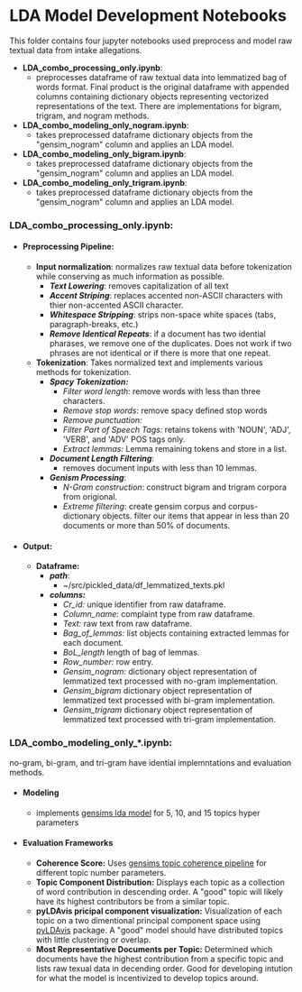 # LDA Model Development Notebooks

This folder contains four jupyter notebooks used preprocess and model raw textual data from intake allegations.
- **LDA_combo_processing_only.ipynb**: 
    - preprocesses dataframe of raw textual data into lemmatized bag of words format.  Final product is the original  dataframe with appended columns containing dictionary objects representing vectorized representations of the text.  There are implementations for bigram, trigram, and nogram methods.
- **LDA_combo_modeling_only_nogram.ipynb**:
    - takes preprocessed dataframe dictionary objects from the "gensim_nogram" column and applies an LDA model.
- **LDA_combo_modeling_only_bigram.ipynb**:
    - takes preprocessed dataframe dictionary objects from the "gensim_nogram" column and applies an LDA model.
- **LDA_combo_modeling_only_trigram.ipynb**: 
    - takes preprocessed dataframe dictionary objects from the "gensim_nogram" column and applies an LDA model.
    
### LDA_combo_processing_only.ipynb:

- #### Preprocessing Pipeline:
    - **Input normalization**: normalizes raw textual data before tokenization while conserving as much information as possible.
		- **_Text Lowering_**: removes capitalization of all text
		- **_Accent Striping_**: replaces accented non-ASCII characters with thier non-accented ASCII character.
		- **_Whitespace Stripping_**:  strips non-space white spaces (tabs, paragraph-breaks, etc.)
        - **_Remove Identical Repeats_**: if a document has two idential pharases, we remove one of the duplicates.  Does not work if two phrases are not identical or if there is more that one repeat.
	- **Tokenization**: Takes normalized text and implements various methods for tokenization.
		- _**Spacy Tokenization:**_
            - _Filter word length:_ remove words with less than three characters.
			- _Remove stop words:_ remove spacy defined stop words
			- _Remove punctuation:_
			- _Filter Part of Speech Tags:_ retains tokens with 'NOUN', 'ADJ', 'VERB', and 'ADV' POS tags only.
			- _Extract lemmas:_ Lemma remaining tokens and store in a list.
        - _**Document Length Filtering**_:
            - removes document inputs with less than 10 lemmas.
		- _**Genism Processing**_:
			- _N-Gram construction_: construct bigram and trigram corpora from origional. 
			- _Extreme filtering_: create gensim corpus and corpus-dictionary objects.  filter our items that appear in less than 20 documents or more than 50% of documents.
- #### Output:
    - **Dataframe:** 
        - **_path_**: 
            - ~/src/pickled_data/df_lemmatized_texts.pkl
        - **_columns:_**
            - _Cr_id:_ unique identifier from raw dataframe.
            - _Column_name:_ complaint type from raw dataframe.
            - _Text:_ raw text from raw dataframe.
            - _Bag_of_lemmas:_ list objects containing extracted lemmas for each document.
            - _BoL_length_ length of bag of lemmas.
            - _Row_number:_ row entry.
            - _Gensim_nogram:_ dictionary object representation of lemmatized text processed with no-gram implementation.
            - _Gensim_bigram_ dictionary object representation of lemmatized text processed with bi-gram implementation.
            - _Gensim_trigram_ dictionary object representation of lemmatized text processed with tri-gram implementation.

        
        
### LDA_combo_modeling_only_*.ipynb:

no-gram, bi-gram, and tri-gram have idential implemntations and evaluation methods.

- #### Modeling
    - implements [gensims lda model](https://radimrehurek.com/gensim/models/ldamodel.html) for 5, 10, and 15 topics hyper parameters
- #### Evaluation Frameworks
    - **Coherence Score:** Uses [gensims topic coherence pipeline](https://radimrehurek.com/gensim/models/coherencemodel.html) for different topic number parameters.
    - **Topic Component Distribution:** Displays each topic as a collection of word contribution in descending order.  A "good" topic will likely have its highest contributors be from a similar topic.
    - **pyLDAvis pricipal component visualization:** Visualization of each topic on a two dimentional principal component space using [pyLDAvis](https://github.com/bmabey/pyLDAvis) package.  A "good" model should have distributed topics with little clustering or overlap.
    - **Most Representative Documents per Topic:** Determined which documents have the highest contribution from a specific topic and lists raw texual data in decending order.  Good for developing intution for what the model is incentivized to develop topics around.